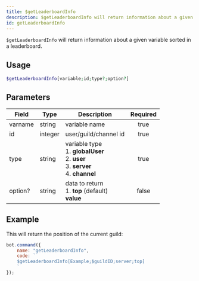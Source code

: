 ```yaml
---
title: $getLeaderboardInfo
description: $getLeaderboardInfo will return information about a given variable sorted in a leaderboard.
id: getLeaderboardInfo
---
```


`$getLeaderboardInfo` will return information about a given variable sorted in a leaderboard.

## Usage

```php
$getLeaderboardInfo[variable;id;type?;option?]
```

## Parameters

| Field   | Type    | Description                                                                                          | Required |
|---------|---------|------------------------------------------------------------------------------------------------------|:--------:|
| varname | string  | variable name                                                                                        |   true   |
| id      | integer | user/guild/channel id                                                                                |   true   |
| type    | string  | variable type <br /> 1. **globalUser** <br /> 2. **user** <br /> 3. **server** <br /> 4. **channel** |   true   |
| option? | string  | data to return <br /> 1. **top** (default) <br /> **value**                                          |  false   |

## Example

This will return the position of the current guild:

```javascript
bot.command({
    name: "getLeaderboardInfo",
    code: `
    $getLeaderboardInfo[Example;$guildID;server;top]
    `
});
```